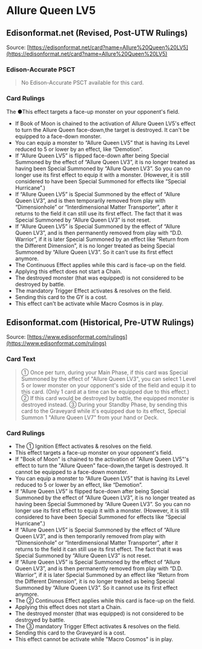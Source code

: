 # Allure Queen LV5

## Edisonformat.net (Revised, Post-UTW Rulings)

Source: [https://edisonformat.net/card?name=Allure%20Queen%20LV5](https://edisonformat.net/card?name=Allure%20Queen%20LV5)

### Edison-Accurate PSCT

> No Edison-Accurate PSCT available for this card.

### Card Rulings

The ●This effect targets a face-up monster on your opponent's field.
*   If Book of Moon is chained to the activation of Allure Queen LV5's effect to turn the Allure Queen face-down,the target is destroyed. It can't be equipped to a face-down monster.
*   You can equip a monster to “Allure Queen LV5” that is having its Level reduced to 5 or lower by an effect, like “Demotion”.
*   If “Allure Queen LV5” is flipped face-down after being Special Summoned by the effect of “Allure Queen LV3”, it is no longer treated as having been Special Summoned by “Allure Queen LV3”. So you can no longer use its first effect to equip it with a monster. (However, it is still considered to have been Special Summoned for effects like “Special Hurricane”.)
*   If “Allure Queen LV5” is Special Summoned by the effect of “Allure Queen LV3”, and is then temporarily removed from play with “Dimensionhole” or “Interdimensional Matter Transporter”, after it returns to the field it can still use its first effect. The fact that it was Special Summoned by “Allure Queen LV3” is not reset.
*   If “Allure Queen LV5” is Special Summoned by the effect of “Allure Queen LV3”, and is then permanently removed from play with “D.D. Warrior”, if it is later Special Summoned by an effect like “Return from the Different Dimension”, it is no longer treated as being Special Summoned by “Allure Queen LV3”. So it can't use its first effect anymore.
*   The Continuous Effect applies while this card is face-up on the field.
*   Applying this effect does not start a Chain.
*   The destroyed monster (that was equipped) is not considered to be destroyed by battle.
*   The mandatory Trigger Effect activates & resolves on the field.
*   Sending this card to the GY is a cost.
*   This effect can't be activate while Macro Cosmos is in play.


## Edisonformat.com (Historical, Pre-UTW Rulings)

Source: [https://www.edisonformat.com/rulings](https://www.edisonformat.com/rulings)

### Card Text

> ① Once per turn, during your Main Phase, if this card was Special Summoned by the effect of "Allure Queen LV3", you can select 1 Level 5 or lower monster on your opponent's side of the field and equip it to this card. (Only 1 card at a time can be equipped due to this effect.) ② If this card would be destroyed by battle, the equipped monster is destroyed instead. ③ During your Standby Phase, by sending this card to the Graveyard while it's equipped due to its effect, Special Summon 1 "Allure Queen LV7" from your hand or Deck.

### Card Rulings

*   The ① Ignition Effect activates & resolves on the field.
*   This effect targets a face-up monster on your opponent's field.
*   If "Book of Moon" is chained to the activation of "Allure Queen LV5"'s effect to turn the "Allure Queen" face-down,the target is destroyed. It cannot be equipped to a face-down monster.
*   You can equip a monster to “Allure Queen LV5” that is having its Level reduced to 5 or lower by an effect, like “Demotion”.
*   If “Allure Queen LV5” is flipped face-down after being Special Summoned by the effect of “Allure Queen LV3”, it is no longer treated as having been Special Summoned by “Allure Queen LV3”. So you can no longer use its first effect to equip it with a monster. (However, it is still considered to have been Special Summoned for effects like “Special Hurricane”.)
*   If “Allure Queen LV5” is Special Summoned by the effect of “Allure Queen LV3”, and is then temporarily removed from play with “Dimensionhole” or “Interdimensional Matter Transporter”, after it returns to the field it can still use its first effect. The fact that it was Special Summoned by “Allure Queen LV3” is not reset.
*   If “Allure Queen LV5” is Special Summoned by the effect of “Allure Queen LV3”, and is then permanently removed from play with “D.D. Warrior”, if it is later Special Summoned by an effect like “Return from the Different Dimension”, it is no longer treated as being Special Summoned by “Allure Queen LV3”. So it cannot use its first effect anymore.
*   The ② Continuous Effect applies while this card is face-up on the field.
*   Applying this effect does not start a Chain.
*   The destroyed monster (that was equipped) is not considered to be destroyed by battle.
*   The ③ mandatory Trigger Effect activates & resolves on the field.
*   Sending this card to the Graveyard is a cost.
*   This effect cannot be activate while "Macro Cosmos" is in play.


